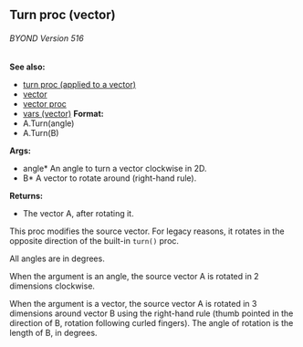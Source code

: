 ## Turn proc (vector) 
###### BYOND Version 516
**See also:**
*   [turn proc (applied to a vector)](/ref/proc/turn/vector.md) 
*   [vector](/ref/vector.md) 
*   [vector proc](/ref/proc/vector.md) 
*   [vars (vector)](/ref/vector/var.md) <!-- -->
**Format:**
*   A.Turn(angle)
*   A.Turn(B)
<!-- -->
**Args:**
*   angle* An angle to turn a vector clockwise in 2D.
*   B* A vector to rotate around (right-hand rule).
<!-- -->
**Returns:**
*   The vector A, after rotating it.


This proc modifies the source vector. For legacy reasons, it
rotates in the opposite direction of the built-in `turn()` proc.


All angles are in degrees. 

When the argument is an
angle, the source vector A is rotated in 2 dimensions clockwise.


When the argument is a vector, the source vector A is rotated
in 3 dimensions around vector B using the right-hand rule (thumb pointed
in the direction of B, rotation following curled fingers). The angle of
rotation is the length of B, in degrees.